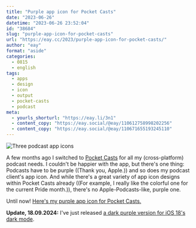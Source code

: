 ```yaml
---
title: "Purple app icon for Pocket Casts"
date: "2023-06-26"
datetime: "2023-06-26 23:52:04"
id: "38684"
slug: "purple-app-icon-for-pocket-casts"
url: "https://eay.cc/2023/purple-app-icon-for-pocket-casts/"
author: "eay"
format: "aside"
categories:
  - 0815
  - english
tags:
  - apps
  - design
  - icon
  - output
  - pocket-casts
  - podcast
meta:
  - yourls_shorturl: "https://eay.li/3n1"
  - content_copy: "https://eay.social/@eay/110612758998202256"
  - content_copy: "https://eay.social/@eay/110671655193245110"
---
```


![Three podcast app icons](https://eay.cc/uploads/2023/pocket-casts-in-purple.png)

A few months ago I switched to [Pocket Casts](https://pocketcasts.com/) for all my (cross-platform) podcast needs. I couldn't be happier with the app, but there's one thing: Podcasts have to be purple ((Thank you, Apple.)) and so does my podcast client's app icon. And while there's a great variety of app icon designs within Pocket Casts already ((For example, I really like the colorful one for the current Pride month.)), there's no Apple-Podcasts-like, purple one.

Until now! [Here's my purple app icon for Pocket Casts.](https://eay.cc/uploads/2023/pocket-casts-purple-app-icon.png)

**Update, 18.09.2024:** I've just released [a dark purple version for iOS 18's dark mode](https://eay.cc/2024/ios-18-dark-mode-icons-for-pocket-casts-and-reeder-classic/).
